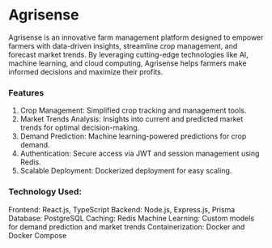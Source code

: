 # Agrisense

Agrisense is an innovative farm management platform designed to empower farmers with data-driven insights, streamline crop management, and forecast market trends. By leveraging cutting-edge technologies like AI, machine learning, and cloud computing, Agrisense helps farmers make informed decisions and maximize their profits.

### Features

1. Crop Management: Simplified crop tracking and management tools.
2. Market Trends Analysis: Insights into current and predicted market trends for optimal decision-making.
3. Demand Prediction: Machine learning-powered predictions for crop demand.
4. Authentication: Secure access via JWT and session management using Redis.
5. Scalable Deployment: Dockerized deployment for easy scaling.

### Technology Used: 

Frontend: React.js, TypeScript
Backend: Node.js, Express.js, Prisma
Database: PostgreSQL
Caching: Redis
Machine Learning: Custom models for demand prediction and market trends
Containerization: Docker and Docker Compose

